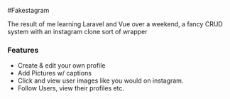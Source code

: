 #Fakestagram

The result of me learning Laravel and Vue over a weekend, a fancy CRUD system with an instagram clone sort of wrapper


### Features
- Create & edit your own profile
- Add Pictures w/ captions
- Click and view user images like you would on instagram.
- Follow Users, view their profiles etc.

